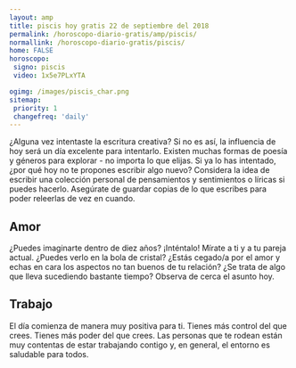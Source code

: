 ```yaml
---
layout: amp
title: piscis hoy gratis 22 de septiembre del 2018 
permalink: /horoscopo-diario-gratis/amp/piscis/
normallink: /horoscopo-diario-gratis/piscis/
home: FALSE
horoscopo:
 signo: piscis
 video: 1x5e7PLxYTA

ogimg: /images/piscis_char.png
sitemap:
 priority: 1
 changefreq: 'daily'
---
```



¿Alguna vez intentaste la escritura creativa? Si no es así, la influencia de hoy será un día excelente para intentarlo. Existen muchas formas de poesía y géneros para explorar - no importa lo que elijas. Si ya lo has intentado, ¿por qué hoy no te propones escribir algo nuevo? Considera la idea de escribir una colección personal de pensamientos y sentimientos o líricas si puedes hacerlo. Asegúrate de guardar copias de lo que escribes para poder releerlas de vez en cuando.

## Amor

¿Puedes imaginarte dentro de diez años? ¡Inténtalo! Mírate a ti y a tu pareja actual. ¿Puedes verlo en la bola de cristal? ¿Estás cegado/a por el amor y echas en cara los aspectos no tan buenos de tu relación? ¿Se trata de algo que lleva sucediendo bastante tiempo? Observa de cerca el asunto hoy.

## Trabajo

El día comienza de manera muy positiva para ti. Tienes más control del que crees. Tienes más poder del que crees. Las personas que te rodean están muy contentas de estar trabajando contigo y, en general, el entorno es saludable para todos.